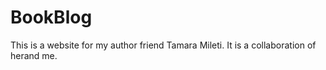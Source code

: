 # BookBlog
This is a website for my author friend Tamara Mileti. It is a collaboration of herand me.
